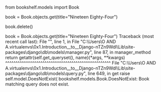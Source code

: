 <!-- import model -->
from bookshelf.models import Book
<!-- retrieve bookto delete -->
book = Book.objects.get(title="Nineteen Eighty-Four")
<!-- delete book -->
book.delete()
<!-- try to retrieve deleted book -->
book = Book.objects.get(title="Nineteen Eighty-Four")
Traceback (most recent call last):
  File "<console>", line 1, in <module>
  File "C:\Users\O AND A\.virtualenvs\0x1.Introduction__to__Django-nTZn9Wdl\Lib\site-packages\django\db\models\manager.py", line 87, in manager_method    return getattr(self.get_queryset(), name)(*args, **kwargs)
           ^^^^^^^^^^^^^^^^^^^^^^^^^^^^^^^^^^^^^^^^^^^^^^^^^^^
  File "C:\Users\O AND A\.virtualenvs\0x1.Introduction__to__Django-nTZn9Wdl\Lib\site-packages\django\db\models\query.py", line 649, in get
    raise self.model.DoesNotExist(
bookshelf.models.Book.DoesNotExist: Book matching query does not exist. 